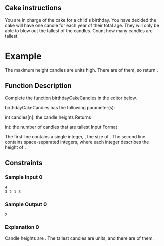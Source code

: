 ## Cake instructions

You are in charge of the cake for a child's birthday. You have decided the cake will have one candle for each year of their total age. They will only be able to blow out the tallest of the candles. Count how many candles are tallest.

# Example

The maximum height candles are  units high. There are  of them, so return .

## Function Description

Complete the function birthdayCakeCandles in the editor below.

birthdayCakeCandles has the following parameter(s):

int candles[n]: the candle heights
Returns

int: the number of candles that are tallest
Input Format

The first line contains a single integer, , the size of .
The second line contains  space-separated integers, where each integer  describes the height of .

## Constraints

### Sample Input 0
```
4
3 2 1 3
```
### Sample Output 0
```
2
```
 
### Explanation 0

Candle heights are . The tallest candles are  units, and there are  of them.
